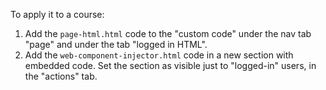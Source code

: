 To apply it to a course:
1) Add the `page-html.html` code to the "custom code" under the nav tab "page" and under the tab "logged in HTML".
2) Add the `web-component-injector.html` code in a new section with embedded code. Set the section as visible just to "logged-in" users, in the "actions" tab.